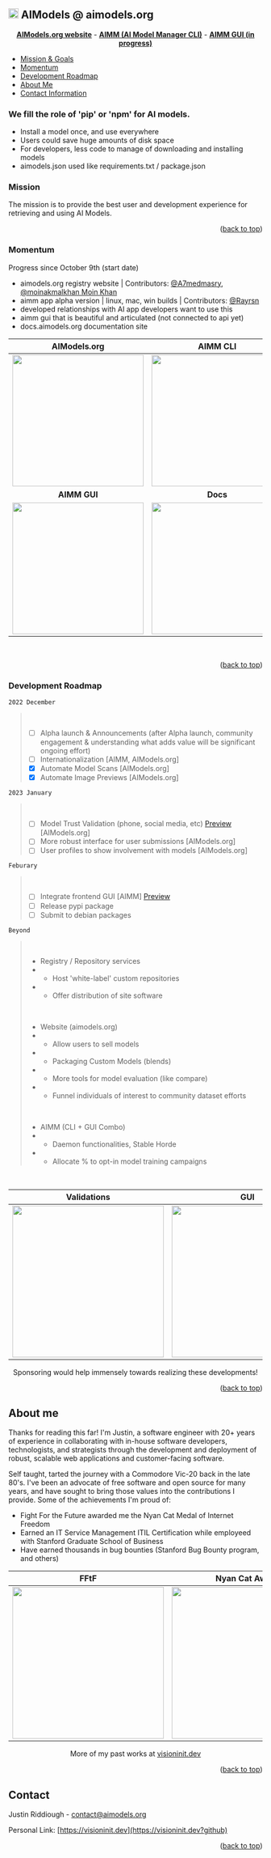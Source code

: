 <!-- Improved compatibility of back to top link: See: https://github.com/othneildrew/Best-README-Template/pull/73 -->
<a name="readme-top"></a>

## <img src="https://avatars.githubusercontent.com/u/117051901?s=60&v=4" alt="Logo" width="20" height="20"> AIModels @ aimodels.org

<p align='center'>
<a href="https://aimodels.org?github"><strong>AIModels.org website</strong></a> -
<a href="https://github.com/visioninit/aimm"><strong>AIMM (AI Model Manager CLI)</strong></a> - 
<a href="https://github.com/visioninit/aimm-gui"><strong>AIMM GUI (in progress)</strong></a>
</p>

<!-- TABLE OF CONTENTS -->

  <ul>
    <li>
      <a href="#mission">Mission & Goals</a>
    </li> 
    <li>
      <a href="#momentum">Momentum</a>
    </li>
    <li>
      <a href="#development-roadmap">Development Roadmap</a>
    </li>
    <li>
      <a href="#about-me">About Me</a>
    </li> 
    <li>
      <a href="#contact">Contact Information</a>
    </li> 
  </ul>


<h3>We fill the role of 'pip' or 'npm' for AI models.</h3>

- Install a model once, and use everywhere
- Users could save huge amounts of disk space
- For developers, less code to manage of downloading and installing models
- aimodels.json used like requirements.txt / package.json

<!-- Mission -->

### Mission 

The mission is to provide the best user and development experience for retrieving and using AI Models. 

<p align="right">(<a href="#readme-top">back to top</a>)</p>

### Momentum

Progress since October 9th (start date)

- aimodels.org registry website | Contributors: [@A7medmasry](https://github.com/A7medmasry), [@moinakmalkhan Moin Khan](https://github.com/moinakmalkhan)
- aimm app alpha version | linux, mac, win builds | Contributors: [@Rayrsn](https://github.com/Rayrsn)
- developed relationships with AI app developers want to use this
- aimm gui that is beautiful and articulated (not connected to api yet)
- docs.aimodels.org documentation site

<div align="center"> 
  
| AIModels.org | AIMM CLI |
| --- | --- |
| <div align=center><img src="https://user-images.githubusercontent.com/654993/204371615-f1b49973-5105-488e-8e24-e47a18927c53.png" height=260></div> | <div align=center><img src="https://releases.aimodels.org/doc-images/overview.gif" height=260></div> |
  | <div align=center><b>AIMM GUI</b></div> | <div align=center><b>Docs</b></div> |
| <div align=center><img src="https://aimodelmanager.com/img/demo-screen-1.jpg" height=260></div> | <div align=center><img src="https://user-images.githubusercontent.com/654993/204372174-3869d4de-45be-4951-95d2-573b6c374aaa.png" height=260></div> | 

</div>
<br>
<p align="right">(<a href="#readme-top">back to top</a>)</p>

<!-- ROADMAP -->

### Development Roadmap

` 2022 December `<br>
><br>
>
> - [ ] Alpha launch & Announcements (after Alpha launch, community engagement & understanding what adds value will be significant ongoing effort)
> - [ ] Internationalization [AIMM, AIModels.org]
> - [x] Automate Model Scans [AIModels.org]
> - [x] Automate Image Previews [AIModels.org]

` 2023 January `
><br>
>
> - [ ] Model Trust Validation (phone, social media, etc) [Preview](https://user-images.githubusercontent.com/654993/204220051-e5148dfb-63a0-487b-99b6-a87d5fc7eb7f.png) [AIModels.org] 
> - [ ] More robust interface for user submissions [AIModels.org]
> - [ ] User profiles to show involvement with models [AIModels.org]

` Feburary `
> <br>
>
> - [ ] Integrate frontend GUI [AIMM] [Preview](https://aimodelmanager.com/img/demo-screen-1.jpg)
> - [ ] Release pypi package
> - [ ] Submit to debian packages

` Beyond `
><br>
>
> - Registry / Repository services
> - - Host 'white-label' custom repositories
> - - Offer distribution of site software
><br> 
>
> - Website (aimodels.org)
> - - Allow users to sell models
> - - Packaging Custom Models (blends)
> - - More tools for model evaluation (like compare)
> - - Funnel individuals of interest to community dataset efforts
><br>
> 
> - AIMM (CLI + GUI Combo)
> - - Daemon functionalities, Stable Horde
> - - Allocate % to opt-in model training campaigns
<br>
<div align=center>
  
|  Validations | GUI |
| --- | --- | 
| <img src="https://user-images.githubusercontent.com/654993/204220051-e5148dfb-63a0-487b-99b6-a87d5fc7eb7f.png" height=300> | <img src="https://aimodelmanager.com/img/demo-screen-1.jpg" height=300> |
  
Sponsoring would help immensely towards realizing these developments!  
</div>
<p align="right">(<a href="#readme-top">back to top</a>)</p>

<!-- ABOUT ME -->
## About me

Thanks for reading this far! I'm Justin, a software engineer with 20+ years of experience in collaborating with in-house software developers, technologists, and strategists through the development and deployment of robust, scalable web applications and customer-facing software.

Self taught, tarted the journey with a Commodore Vic-20 back in the late 80's. I've been an advocate of free software and open source for many years, and have sought to bring those values into the contributions I provide. Some of the achievements I'm proud of:

- Fight For the Future awarded me the Nyan Cat Medal of Internet Freedom
- Earned an IT Service Management ITIL Certification while employeed with Stanford Graduate School of Business
- Have earned thousands in bug bounties (Stanford Bug Bounty program, and others)

<div align="center">

|  FFtF | Nyan Cat Award | ITIL |
| --- | --- | --- |
| <img src="https://raw.githubusercontent.com/visioninit/.github/master/profile/fftf.png?raw=true" height=300> | <img src="https://raw.githubusercontent.com/visioninit/.github/master/profile/fftf2.jpg?raw=true" height=300> | <img src="https://raw.githubusercontent.com/visioninit/.github/master/profile/itil.JPG?raw=true" height=300> |

More of my past works at [visioninit.dev](https://visioninit.dev?github)
</div>
<p align="right">(<a href="#readme-top">back to top</a>)</p>

<!-- CONTACT -->
## Contact

Justin Riddiough - contact@aimodels.org 

Personal Link: [https://visioninit.dev](https://visioninit.dev?github)

<p align="right">(<a href="#readme-top">back to top</a>)</p>
